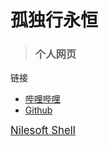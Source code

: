 # **孤独行永恒**

> ### 个人网页

链接
- [哔哩哔哩](https://space.bilibili.com/666635841)
- [Github](https://github.com/gdxyh)

<big>[Nilesoft Shell](nilesoftshell/README.md)</big>